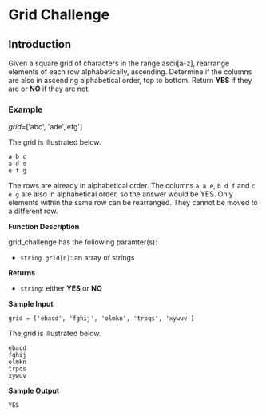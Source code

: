 # Grid Challenge

## Introduction
Given a square grid of characters in the range ascii[a-z], rearrange elements of each row alphabetically, ascending. Determine if the columns are also in ascending alphabetical order, top to bottom. Return **YES** if they are or **NO** if they are not.


### Example

$grid =$[$'$abc', 'ade','efg'$]$

The grid is illustrated below.
```
a b c
a d e
e f g
```
The rows are already in alphabetical order. The columns `a a e`, `b d f` and `c e g` are also in alphabetical order, so the answer would be YES. Only elements within the same row can be rearranged. They cannot be moved to a different row.

**Function Description**

grid_challenge  has the following paramter(s):

- `string grid[n]`: an array of strings

**Returns**

- `string`: either **YES** or **NO**

**Sample Input**

```
grid = ['ebacd', 'fghij', 'olmkn', 'trpqs', 'xywuv']
```
The grid is illustrated below.
```
ebacd
fghij
olmkn
trpqs
xywuv
```

**Sample Output**
```
YES
```
